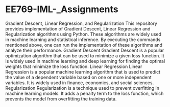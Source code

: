 # EE769-IML-_Assignments
Gradient Descent, Linear Regression, and Regularization
This repository provides implementation of Gradient Descent, Linear Regression and Regularization algorithms using Python. These algorithms are widely used in machine learning and statistical inference. By executing the commands mentioned above, one can run the implementation of these algorithms and analyze their performance.
Gradient Descent
Gradient Descent is a popular optimization algorithm that can be used to minimize a given loss function. It is widely used in machine learning and deep learning for finding the optimal weights that minimize the loss function.
Linear Regression
Linear Regression is a popular machine learning algorithm that is used to predict the value of a dependent variable based on one or more independent variables. It is widely used in finance, economics, and social sciences.
Regularization Regularization is a technique used to prevent overfitting in machine learning models. It adds a penalty term to the loss function, which prevents the model from overfitting the training data.
